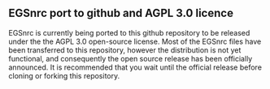 ## EGSnrc port to github and AGPL 3.0 licence

EGSnrc is currently being ported to this github repository to be released
under the the AGPL 3.0 open-source license. Most of the EGSnrc files
have been transferred to this repository, however the distribution is not
yet functional, and consequently the open source release has been officially
announced. It is recommended that you wait until the official release before
cloning or forking this repository.
